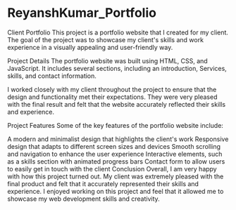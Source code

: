 # ReyanshKumar_Portfolio
Client Portfolio
This project is a portfolio website that I created for my client. The goal of the project was to showcase my client's skills and work experience in a visually appealing and user-friendly way.

Project Details
The portfolio website was built using HTML, CSS, and JavaScript. It includes several sections, including an introduction, Services, skills, and contact information.

I worked closely with my client throughout the project to ensure that the design and functionality met their expectations. They were very pleased with the final result and felt that the website accurately reflected their skills and experience.

Project Features
Some of the key features of the portfolio website include:

A modern and minimalist design that highlights the client's work
Responsive design that adapts to different screen sizes and devices
Smooth scrolling and navigation to enhance the user experience
Interactive elements, such as a skills section with animated progress bars
Contact form to allow users to easily get in touch with the client
Conclusion
Overall, I am very happy with how this project turned out. My client was extremely pleased with the final product and felt that it accurately represented their skills and experience. I enjoyed working on this project and feel that it allowed me to showcase my web development skills and creativity.
